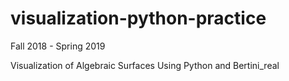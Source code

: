 # visualization-python-practice
Fall 2018 - Spring 2019

Visualization of Algebraic Surfaces Using Python and Bertini_real
